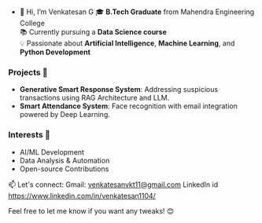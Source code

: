 - 👋 Hi, I’m Venkatesan G
🎓 **B.Tech Graduate** from Mahendra Engineering College  
📚 Currently pursuing a **Data Science course**  
💡 Passionate about **Artificial Intelligence**, **Machine Learning**, and **Python Development**  
### Projects 🚀  
- **Generative Smart Response System**: Addressing suspicious transactions using RAG Architecture and LLM.  
- **Smart Attendance System**: Face recognition with email integration powered by Deep Learning.  
### Interests 🌟  
- AI/ML Development  
- Data Analysis & Automation  
- Open-source Contributions  

📫 Let's connect:
            Gmail: venkatesanvkt11@gmail.com
            LinkedIn id https://www.linkedin.com/in/venkatesan1104/

Feel free to let me know if you want any tweaks! 😊

<!---
VenkatVKT11/VenkatVKT11 is a ✨ special ✨ repository because its `README.md` (this file) appears on your GitHub profile.
You can click the Preview link to take a look at your changes.
--->
